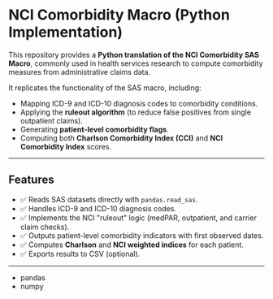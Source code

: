 # NCI Comorbidity Macro (Python Implementation)

This repository provides a **Python translation of the NCI Comorbidity SAS Macro**, commonly used in health services research to compute comorbidity measures from administrative claims data.  

It replicates the functionality of the SAS macro, including:  
- Mapping ICD-9 and ICD-10 diagnosis codes to comorbidity conditions.  
- Applying the **ruleout algorithm** (to reduce false positives from single outpatient claims).  
- Generating **patient-level comorbidity flags**.  
- Computing both **Charlson Comorbidity Index (CCI)** and **NCI Comorbidity Index** scores.  

---

## Features
- ✅ Reads SAS datasets directly with `pandas.read_sas`.  
- ✅ Handles ICD-9 and ICD-10 diagnosis codes.  
- ✅ Implements the NCI "ruleout" logic (medPAR, outpatient, and carrier claim checks).  
- ✅ Outputs patient-level comorbidity indicators with first observed dates.  
- ✅ Computes **Charlson** and **NCI weighted indices** for each patient.  
- ✅ Exports results to CSV (optional).  

---

* pandas
* numpy
